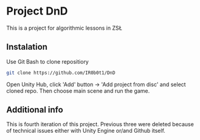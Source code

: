 # Project DnD

This is a project for algorithmic lessons in ZSŁ

## Instalation

Use Git Bash to clone repositiory

```bash
git clone https://github.com/IR0b0t1/DnD
```

Open Unity Hub, click 'Add' button -> 'Add project from disc' and select cloned repo.
Then choose main scene and run the game.

## Additional info

This is fourth iteration of this project. Previous three were deleted because of technical issues either with Unity Engine or/and Github itself.
